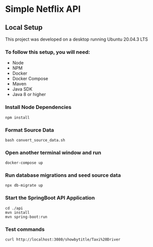 # Simple Netflix API


## Local Setup

This project was developed on a desktop running Ubuntu 20.04.3 LTS

### To follow this setup, you will need:

* Node
* NPM
* Docker
* Docker Compose
* Maven
* Java SDK
* Java 8 or higher

### Install Node Dependencies
```
npm install
```

### Format Source Data
```
bash convert_source_data.sh
```
### Open another terminal window and run
```
docker-compose up
``` 

### Run database migrations and seed source data
```
npx db-migrate up
```
### Start the SpringBoot API Application
```
cd ./api
mvn install
mvn spring-boot:run
```

### Test commands
```
curl http://localhost:3080/showbytitle/Taxi%20Driver
```